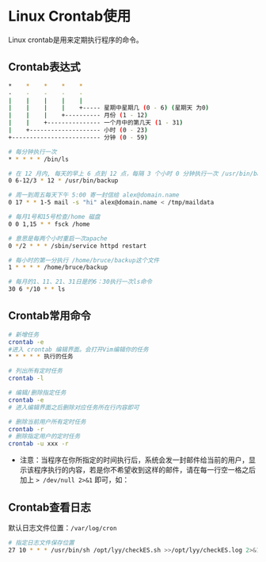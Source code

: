 # Linux Crontab使用

Linux crontab是用来定期执行程序的命令。

## Crontab表达式

```bash
*    *    *    *    *
-    -    -    -    -
|    |    |    |    |
|    |    |    |    +----- 星期中星期几 (0 - 6) (星期天 为0)
|    |    |    +---------- 月份 (1 - 12) 
|    |    +--------------- 一个月中的第几天 (1 - 31)
|    +-------------------- 小时 (0 - 23)
+------------------------- 分钟 (0 - 59)

# 每分钟执行一次
* * * * * /bin/ls

# 在 12 月内, 每天的早上 6 点到 12 点，每隔 3 个小时 0 分钟执行一次 /usr/bin/backup
0 6-12/3 * 12 * /usr/bin/backup

# 周一到周五每天下午 5:00 寄一封信给 alex@domain.name
0 17 * * 1-5 mail -s "hi" alex@domain.name < /tmp/maildata

# 每月1号和15号检查/home 磁盘 
0 0 1,15 * * fsck /home

# 意思是每两个小时重启一次apache 
0 */2 * * * /sbin/service httpd restart

# 每小时的第一分执行 /home/bruce/backup这个文件
1 * * * * /home/bruce/backup

# 每月的1、11、21、31日是的6：30执行一次ls命令
30 6 */10 * * ls
```

## Crontab常用命令

```bash
# 新增任务
crontab -e
#进入 crontab 编辑界面。会打开Vim编辑你的任务
* * * * * 执行的任务

# 列出所有定时任务
crontab -l

# 编辑/删除指定任务
crontab -e
# 进入编辑界面之后删除对应任务所在行内容即可

# 删除当前用户所有定时任务
crontab -r 
# 删除指定用户的定时任务
crontab -u xxx -r
```

* 注意：当程序在你所指定的时间执行后，系统会发一封邮件给当前的用户，显示该程序执行的内容，若是你不希望收到这样的邮件，请在每一行空一格之后加上 `> /dev/null 2>&1` 即可，如：

## Crontab查看日志

默认日志文件位置：`/var/log/cron`

```bash
# 指定日志文件保存位置
27 10 * * * /usr/bin/sh /opt/lyy/checkES.sh >>/opt/lyy/checkES.log 2>&1
```